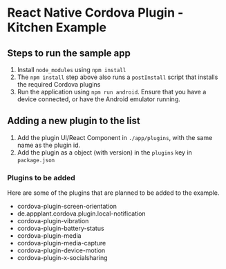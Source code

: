 # React Native Cordova Plugin - Kitchen Example

## Steps to run the sample app

1. Install `node_modules` using `npm install`
2. The `npm install` step above also runs a `postInstall` script that installs the required Cordova plugins
3. Run the application using `npm run android`. Ensure that you have a device connected, or have the Android emulator running.

## Adding a new plugin to the list

1. Add the plugin UI/React Component in `./app/plugins`, with the same name as the plugin id. 
2. Add the plugin as a object (with version) in the `plugins` key in `package.json`

### Plugins to be added

Here are some of the plugins that are planned to be added to the example. 

- cordova-plugin-screen-orientation
- de.appplant.cordova.plugin.local-notification
- cordova-plugin-vibration
- cordova-plugin-battery-status 
- cordova-plugin-media
- cordova-plugin-media-capture
- cordova-plugin-device-motion
- cordova-plugin-x-socialsharing